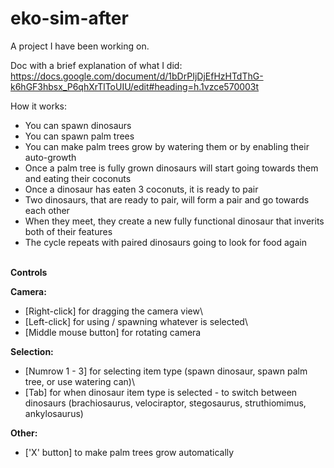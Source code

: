 # eko-sim-after

A project I have been working on.

Doc with a brief explanation of what I did:\
https://docs.google.com/document/d/1bDrPIjDjEfHzHTdThG-k6hGF3hbsx_P6qhXrTlToUIU/edit#heading=h.1vzce570003t

How it works:
* You can spawn dinosaurs
* You can spawn palm trees
* You can make palm trees grow by watering them or by enabling their auto-growth
* Once a palm tree is fully grown dinosaurs will start going towards them and eating their coconuts
* Once a dinosaur has eaten 3 coconuts, it is ready to pair
* Two dinosaurs, that are ready to pair, will form a pair and go towards each other
* When they meet, they create a new fully functional dinosaur that inverits both of their features
* The cycle repeats with paired dinosaurs going to look for food again

\
**Controls**

**Camera:**
- [Right-click] for dragging the camera view\
- [Left-click] for using / spawning whatever is selected\
- [Middle mouse button] for rotating camera

**Selection:**
- [Numrow 1 - 3] for selecting item type (spawn dinosaur, spawn palm tree, or use watering can)\
- [Tab] for when dinosaur item type is selected - to switch between dinosaurs (brachiosaurus, velociraptor, stegosaurus, struthiomimus, ankylosaurus)

**Other:**
- ['X' button] to make palm trees grow automatically

